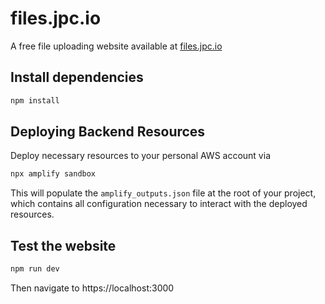 # files.jpc.io

A free file uploading website available at [files.jpc.io](https://files.jpc.io)

## Install dependencies

```bash
npm install
```

## Deploying Backend Resources

Deploy necessary resources to your personal AWS account via

```bash
npx amplify sandbox
```

This will populate the `amplify_outputs.json` file at the root of your project, which contains all configuration necessary to interact with the deployed resources.

## Test the website

```bash
npm run dev
```

Then navigate to https://localhost:3000
